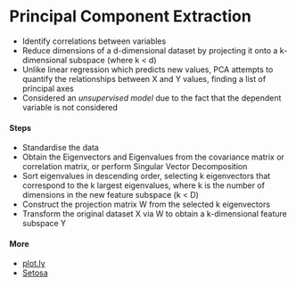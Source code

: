 # Principal Component Extraction

- Identify correlations between variables
- Reduce dimensions of a d-dimensional dataset by projecting it onto a k-dimensional subspace (where k < d)
- Unlike linear regression which predicts new values, PCA attempts to quantify the relationships between X and Y values, finding a list of principal axes
- Considered an _unsupervised model_ due to the fact that the dependent variable is not considered

#### Steps

- Standardise the data
- Obtain the Eigenvectors and Eigenvalues from the covariance matrix or correlation matrix, or perform Singular Vector Decomposition
- Sort eigenvalues in descending order, selecting k eigenvectors that correspond to the k largest eigenvalues, where k is the number of dimensions in the new feature subspace (k < D)
- Construct the projection matrix W from the selected k eigenvectors
- Transform the original dataset X via W to obtain a k-dimensional feature subspace Y

#### More

- [plot.ly](https://plot.ly/ipython-notebooks/principal-component-analysis/)
- [Setosa](http://setosa.io/ev/principal-component-analysis/)
